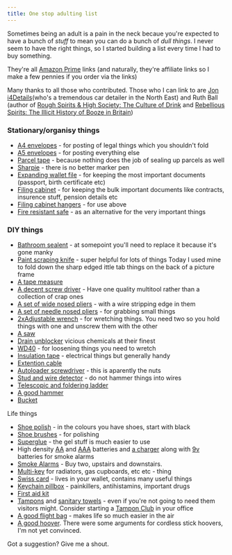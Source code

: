 ```yaml
--- 
title: One stop adulting list
---
```


Sometimes being an adult is a pain in the neck becaue you're expected to have a bunch of *stuff* to mean you can do a bunch of *dull things*.  I never seem to have the right things, so I started building a list every time I had to buy something.

They're all [Amazon Prime](http://www.amazon.co.uk/tryprimefree?tag=wwwcoldclimat-21) links (and naturally, they're affiliate links so I make a few pennies if you order via the links)

Many thanks to all those who contributed.  Those who I can link to are [Jon i4Details](http://www.i-4detail.co.uk/)(who's a tremendous car detailer in the North East) and Ruth Ball (author of [Rough Spirits & High Society: The Culture of Drink](https://amzn.to/2HoqeYk) and [Rebellious Spirits: The Illicit History of Booze in Britain](https://amzn.to/2IIdKdC))


### Stationary/organisy things

* [A4 envelopes](https://amzn.to/2uYFw3u) - for posting of legal things which you shouldn't fold
* [A5 envelopes](https://amzn.to/2GIifbt) - for posting everything else
* [Parcel tape](https://amzn.to/2Juajbr) - because nothing does the job of sealing up parcels as well
* [Sharpie](https://amzn.to/2JvmNzU) - there is no better marker pen
* [Expanding wallet file](https://amzn.to/2qo9ZCm) - for keeping the most important documents (passport, birth certificate etc)
* [Filing cabinet](https://amzn.to/2qjWkNo) - for keeping the bulk important documents like contracts, insurence stuff, pension details etc
* [Filing cabinet hangers](https://amzn.to/2qjvZiI) - for use above
* [Fire resistant safe](https://amzn.to/2HbRqMc) - as an alternative for the very important things


### DIY things

* [Bathroom sealent](https://amzn.to/2JpU3IJ) - at somepoint you'll need to replace it because it's gone manky
* [Paint scraping knife](https://amzn.to/2HifKK1) - super helpful for lots of things  Today  I used mine to fold down the sharp edged ittle tab things on the back of a picture frame
* [A tape measure](https://amzn.to/2JtXAWc)
* [A decent screw driver](https://amzn.to/2GM9LzW) - Have one quality multitool rather than a collection of crap ones
* [A set of wide nosed pliers](https://amzn.to/2qkZ9hB) - with a wire stripping edge in them
* [A set of needle nosed pliers](https://amzn.to/2HbQ6sU) - for grabbing small things
* [2xAdjustable wrench](https://amzn.to/2qfQE7f) - for wretching things. You need two so you hold things with one and unscrew them with the other
* [A saw](https://amzn.to/2qgnN20)
* [Drain unblocker](https://amzn.to/2uYJMju) vicious chemicals at their finest
* [WD40](https://amzn.to/2JuDc7B) - for loosening things you need to wretch
* [Insulation tape](https://amzn.to/2qigarB) - electrical things but generally handy
* [Extention cable](https://amzn.to/2GHth0F)
* [Autoloader screwdriver](https://amzn.to/2HnQX7j) - this is aparently the nuts
* [Stud and wire detector](https://amzn.to/2v5Fl6u) - do not hammer things into wires
* [Telescopic and foldering ladder](https://amzn.to/2Hr0B9k)
* [A good hammer](https://amzn.to/2GNC9lo)
* [Bucket](https://amzn.to/2qkCeCV)




Life things
* [Shoe polish](https://amzn.to/2GMn57r) - in the colours you have shoes, start with black
* [Shoe brushes](https://amzn.to/2EAAHNv) - for polishing
* [Superglue](https://amzn.to/2GNyKTE) - the gel stuff is much easier to use
* High density [AA](https://amzn.to/2GToSUA) and [AAA](https://amzn.to/2Hpm824) batteries and [a charger](https://amzn.to/2IJLd7B) along with [9v](https://amzn.to/2GPVDSy) batteries for smoke alarms
* [Smoke Alarms](https://amzn.to/2HpqRRo) - Buy two, upstairs and downstairs.
* [Multi-key](https://amzn.to/2GM9Wr1) for radiators, gas cupboards, etc etc - thing
* [Swiss card](https://amzn.to/2GRXpq0) - lives in your wallet, contains many useful things
* [Keychain pillbox](https://amzn.to/2GN0sA6) - painkillers, antihistamins, important drugs
* [First aid kit](https://amzn.to/2HoWLxx) 
* [Tampons](https://amzn.to/2HqqaHC) and [sanitary towels](https://amzn.to/2v7V2u6) - even if you're not going to need them visitors might. Consider starting a [Tampon Club](http://www.tampon.club/) in your office
* [A good flight bag](https://amzn.to/2EBICK7) - makes life so much easier in the air
* [A good hoover](https://amzn.to/2EAyuSa).  There were some arguments for cordless stick hoovers, I'm not yet convinced.

Got a suggestion?  Give me a shout.




